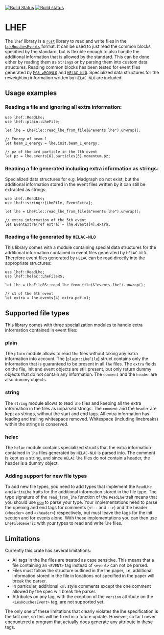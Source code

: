 [![Build Status](https://travis-ci.org/tweber12/lhef-rs.svg?branch=master)](https://travis-ci.org/tweber12/lhef-rs)
[![Build status](https://ci.appveyor.com/api/projects/status/f8qmd7jgvij09qwu/branch/master?svg=true)](https://ci.appveyor.com/project/TorstenWeber/lhef-rs/branch/master)

# LHEF

The `lhef` library is a [`rust`] library to read and write files in
the [`LesHouchesEvents`] format.
It can be used to just read the common blocks specified by the
standard, but is flexible enough to also handle the additional
information that is allowed by the standard.
This can be done either by reading them as `String`s or by parsing
them into custom data structures.
Reading common blocks has been tested for event files generated by
[`MG5_aMC@NLO`] and [`HELAC_NLO`].
Specialized data structures for the reweighting information written
by `HELAC_NLO` are included.

## Usage examples

### Reading a file and ignoring all extra information:

```rust,ignore
use lhef::ReadLhe;
use lhef::plain::LheFile;

let lhe = LheFile::read_lhe_from_file(&"events.lhe").unwrap();

// Energy of beam 1
let beam_1_energy = lhe.init.beam_1_energy;

// pz of the 4rd particle in the 7th event
let pz = lhe.events[6].particles[3].momentum.pz;
```

### Reading a file generated including extra information as strings:

Specialized data structures for e.g. Madgraph do not exist, but the
additional information stored in the event files written by it can
still be extracted as strings:

```rust,ignore
use lhef::ReadLhe;
use lhef::string::{LheFile, EventExtra};

let lhe = LheFile::read_lhe_from_file(&"events.lhe").unwrap();

// extra information of the 5th event
let EventExtra(ref extra) = lhe.events[4].extra;
```

### Reading a file generated by `HELAC-NLO`

This library comes with a module containing special data structures
for the additional information contained in event files generated by
`HELAC-NLO`.
Therefore event files generated by `HELAC` can be read directly into
the appropriate structures:

```rust,ignore
use lhef::ReadLhe;
use lhef::helac::LheFileRS;

let lhe = LheFileRS::read_lhe_from_file(&"events.lhe").unwrap();

// x1 of the 5th event
let extra = lhe.events[4].extra.pdf.x1;
```

## Supported file types

This library comes with three specialization modules to handle extra
information contained in event files:

### plain

The `plain` module allows to read `lhe` files without taking any
extra information into account.
The [`plain::LheFile`] struct contains only the information that is
guaranteed to be present in all `lhe` files.
The `extra` fields on the file, init and event objects are still
present, but only return dummy objects that do not contain any
information.
The `comment` and the `header` are also dummy objects.


### string

The `string` module allows to read `lhe` files and keeping all the
extra information in the files as unparsed strings.
The `comment` and the `header` are kept as strings, without the
start and end tags.
All extra information has leading and trailing whitespace removed.
Whitespace (including linebreaks) within the strings is conserved.


### helac

The `helac` module contains specialized structs that the extra
information contained in `lhe` files generated by `HELAC-NLO` is
parsed into.
The comment is kept as a string, and since `HELAC` `lhe` files do
not contain a header, the header is a dummy object.


### Adding support for new file types

To add new file types, you need to add types that implement the
`ReadLhe` and `WriteLhe` traits for the additional information
stored in the file type.
The type signature of the `read_from_lhe` function of the `ReadLhe`
trait means that you should use [`nom`] to parse your type.
Your implementations need to parse the opening and end tags for
comments (`<!--` and `-->`) and the header (`<header>` and
`</header>`) respectively, but must leave the tags for the init
section and for events alone.
With these implementations you can then use `LheFileGeneric` with
your types to read and write `lhe` files.

## Limitations

Currently this crate has several limitations:

* All tags in the lhe files are treated as case sensitive. This means
  that a file containing an `<EVENT>` tag instead of `<event>` can not
  be parsed.
* Files must follow the structure outlined in the lhe paper, i.e.
  additional information stored in the file in locations not specified
  in the paper will break the parser.
* In particular, additional `xml` style comments except the one comment
  allowed by the spec will break the parser.
* Attributes on any tag, with the exeption of the `version` attribute
  on the `<LesHouchesEvent>` tag, are not supported yet.

The only one of these limitations that clearly violates the lhe
specification is the last one, so this will be fixed in a future update.
However, so far I never encountered a program that actually does
generate any attribute in these tags.


[`rust`]: https://www.rust-lang.org
[`LesHouchesEvents`]: https://arxiv.org/abs/hep-ph/0609017
[`MG5_aMC@NLO`]: https://launchpad.net/mg5amcnlo
[`HELAC_NLO`]: http://helac-phegas.web.cern.ch/helac-phegas/
[`nom`]: https://github.com/Geal/nom
